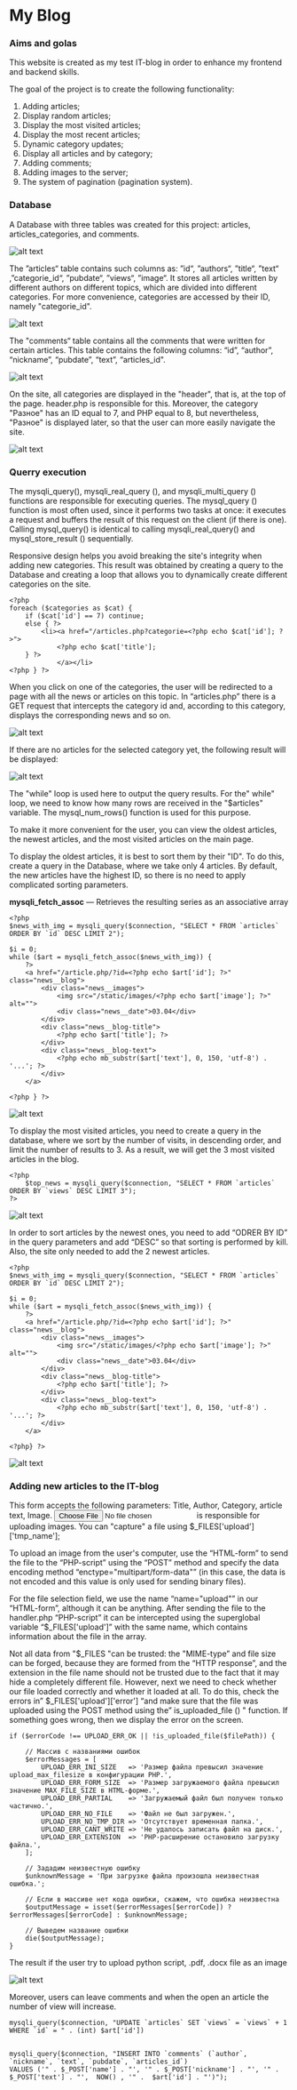 # My Blog

### Aims and golas

This website is created as my test IT-blog in order to enhance my frontend and backend skills.

The goal of the project is to create the following functionality:

1. Adding articles;
2. Display random articles;
3. Display the most visited articles;
4. Display the most recent articles;
5. Dynamic category updates;
6. Display all articles and by category;
7. Adding comments;
8. Adding images to the server;
9. The system of pagination (pagination system).

### Database

A Database with three tables was created for this project: articles, articles_categories, and comments.

![alt text](https://raw.githubusercontent.com/ramapitecusment/my_blog/master/images_git/1.png)

The ”articles“ table contains such columns as: ”id“, ”authors“, ”title“, ”text“ ,”categorie_id“,
 ”pubdate“, ”views“, ”image“. It stores all articles written by different authors on different 
topics, which are divided into different categories. For more convenience, categories are 
accessed by their ID, namely "categorie_id".

![alt text](https://raw.githubusercontent.com/ramapitecusment/my_blog/master/images_git/2.png)

The "comments“ table contains all the comments that were written for certain articles. 
This table contains the following columns: “id”, “author”, “nickname”, “pubdate”, “text”, 
“articles_id".

![alt text](https://raw.githubusercontent.com/ramapitecusment/my_blog/master/images_git/3.png)

On the site, all categories are displayed in the "header", that is, at the top of the page. 
header.php is responsible for this. Moreover, the category "Разное" has an ID equal to 7, 
and PHP equal to 8, but nevertheless, "Разное" is displayed later, so that the user 
can more easily navigate the site.

![alt text](https://raw.githubusercontent.com/ramapitecusment/my_blog/master/images_git/3_1.png)

### Querry execution

The mysqli_query(), mysqli_real_query (), and mysqli_multi_query () functions are responsible for 
executing queries. The mysql_query () function is most often used, since it performs two tasks at 
once: it executes a request and buffers the result of this request on the client 
(if there is one). Calling mysql_query() is identical to calling mysqli_real_query() 
and mysql_store_result () sequentially.

Responsive design helps you avoid breaking the site's integrity when adding new categories. 
This result was obtained by creating a query to the Database and creating a loop that 
allows you to dynamically create different categories on the site.

```
<?php
foreach ($categories as $cat) {
	if ($cat['id'] == 7) continue;
	else { ?>
		<li><a href="/articles.php?categorie=<?php echo $cat['id']; ?>">
			<?php echo $cat['title'];
	} ?>
			</a></li>
<?php } ?>
```

When you click on one of the categories, the user will be redirected to a page with all 
the news or articles on this topic. In “articles.php” there is a GET request that 
intercepts the category id and, according to this category, displays the corresponding news and so on.

![alt text](https://raw.githubusercontent.com/ramapitecusment/my_blog/master/images_git/4.png)

If there are no articles for the selected category yet, the following result will be displayed:

![alt text](https://raw.githubusercontent.com/ramapitecusment/my_blog/master/images_git/4_1.png)

The "while" loop is used here to output the query results. For the" while" loop, we need to know 
how many rows are received in the "$articles" variable. The mysql_num_rows() function is used for this purpose.

To make it more convenient for the user, you can view the oldest articles, the newest articles, 
and the most visited articles on the main page.

To display the oldest articles, it is best to sort them by their "ID". To do this, create a query 
in the Database, where we take only 4 articles. By default, the new articles have the highest ID, 
so there is no need to apply complicated sorting parameters.

**mysqli_fetch_assoc** — Retrieves the resulting series as an associative array

```
<?php
$news_with_img = mysqli_query($connection, "SELECT * FROM `articles` ORDER BY `id` DESC LIMIT 2");

$i = 0;
while ($art = mysqli_fetch_assoc($news_with_img)) {
	?>
	<a href="/article.php/?id=<?php echo $art['id']; ?>" class="news__blog">
		<div class="news__images">
			<img src="/static/images/<?php echo $art['image']; ?>" alt="">
			<div class="news__date">03.04</div>
		</div>
		<div class="news__blog-title">
			<?php echo $art['title']; ?>
		</div>
		<div class="news__blog-text">
			<?php echo mb_substr($art['text'], 0, 150, 'utf-8') . '...'; ?>
		</div>
	</a>

<?php } ?>
```

![alt text](https://raw.githubusercontent.com/ramapitecusment/my_blog/master/images_git/4_2.png)

To display the most visited articles, you need to create a query in the database, where we sort 
by the number of visits, in descending order, and limit the number of results to 3. As a result,
 we will get the 3 most visited articles in the blog.

```
<?php
	$top_news = mysqli_query($connection, "SELECT * FROM `articles` ORDER BY `views` DESC LIMIT 3");
?>
```

![alt text](https://raw.githubusercontent.com/ramapitecusment/my_blog/master/images_git/5.png)

In order to sort articles by the newest ones, you need to add “ODRER BY ID” in the query 
parameters and add “DESC” so that sorting is performed by kill. Also, the site only 
needed to add the 2 newest articles.

```
<?php
$news_with_img = mysqli_query($connection, "SELECT * FROM `articles` ORDER BY `id` DESC LIMIT 2");

$i = 0;
while ($art = mysqli_fetch_assoc($news_with_img)) {
	?>
	<a href="/article.php/?id=<?php echo $art['id']; ?>" class="news__blog">
		<div class="news__images">
			<img src="/static/images/<?php echo $art['image']; ?>" alt="">
			<div class="news__date">03.04</div>
		</div>
		<div class="news__blog-title">
			<?php echo $art['title']; ?>
		</div>
		<div class="news__blog-text">
			<?php echo mb_substr($art['text'], 0, 150, 'utf-8') . '...'; ?>
		</div>
	</a>

<?php} ?>
```

![alt text](https://raw.githubusercontent.com/ramapitecusment/my_blog/master/images_git/6.png)

### Adding new articles to the IT-blog
This form accepts the following parameters: Title, Author, Category, article text, Image. 
<input type="file" name="upload"> is responsible for uploading images. You can "capture" a file 
using $_FILES['upload']['tmp_name'];

To upload an image from the user's computer, use the “HTML-form” to send the file to the “PHP-script” 
using the “POST” method and specify the data encoding method “enctype="multipart/form-data"” 
(in this case, the data is not encoded and this value is only used for sending binary files).

For the file selection field, we use the name “name="upload"” in our “HTML-form”,  although it can be anything. 
After sending the file to the handler.php “PHP-script” it can be intercepted using the superglobal variable 
“$_FILES['upload']” with the same name, which contains information about the file in the array.

Not all data from "$_FILES "can be trusted: the "MIME-type” and file size can be forged, because 
they are formed from the “HTTP response”, and the extension in the file name should not be trusted 
due to the fact that it may hide a completely different file. However, next we need to check whether 
our file loaded correctly and whether it loaded at all. To do this, check the errors in” 
$_FILES['upload']['error'] “and make sure that the file was uploaded using the POST method 
using the” is_uploaded_file () " function. If something goes wrong, then we display the error on the screen.

```
if ($errorCode !== UPLOAD_ERR_OK || !is_uploaded_file($filePath)) {

    // Массив с названиями ошибок
    $errorMessages = [
        UPLOAD_ERR_INI_SIZE   => 'Размер файла превысил значение upload_max_filesize в конфигурации PHP.',
        UPLOAD_ERR_FORM_SIZE  => 'Размер загружаемого файла превысил значение MAX_FILE_SIZE в HTML-форме.',
        UPLOAD_ERR_PARTIAL    => 'Загружаемый файл был получен только частично.',
        UPLOAD_ERR_NO_FILE    => 'Файл не был загружен.',
        UPLOAD_ERR_NO_TMP_DIR => 'Отсутствует временная папка.',
        UPLOAD_ERR_CANT_WRITE => 'Не удалось записать файл на диск.',
        UPLOAD_ERR_EXTENSION  => 'PHP-расширение остановило загрузку файла.',
    ];

    // Зададим неизвестную ошибку
    $unknownMessage = 'При загрузке файла произошла неизвестная ошибка.';

    // Если в массиве нет кода ошибки, скажем, что ошибка неизвестна
    $outputMessage = isset($errorMessages[$errorCode]) ? $errorMessages[$errorCode] : $unknownMessage;

    // Выведем название ошибки
    die($outputMessage);
}
```

The result if the user try to upload python script, .pdf, .docx file as an image

![alt text](https://raw.githubusercontent.com/ramapitecusment/my_blog/master/images_git/7.png)

Moreover, users can leave comments and when the open an article the number of view will increase.

```
mysqli_query($connection, "UPDATE `articles` SET `views` = `views` + 1 WHERE `id` = " . (int) $art['id'])


mysqli_query($connection, "INSERT INTO `comments` (`author`, `nickname`, `text`, `pubdate`, `articles_id`) 
VALUES ('" . $_POST['name'] . "', '" . $_POST['nickname'] . "', '" . $_POST['text'] . "',  NOW() , '" .  $art['id'] . "')");
```